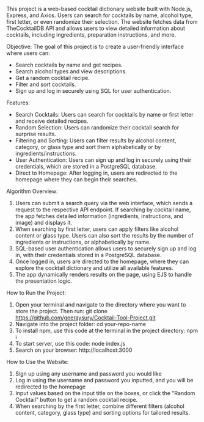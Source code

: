 This project is a web-based cocktail dictionary website built with Node.js, Express, and Axios. Users can search for cocktails by name, alcohol type, first letter, or even randomize their selection. The website fetches data from TheCocktailDB API and allows users to view detailed information about cocktails, including ingredients, preparation instructions, and more.

Objective:
The goal of this project is to create a user-friendly interface where users can:
* Search cocktails by name and get recipes.
* Search alcohol types and view descriptions.
* Get a random cocktail recipe.
* Filter and sort cocktails.
* Sign up and log in securely using SQL for user authentication.

Features:
* Search Cocktails: Users can search for cocktails by name or first letter and receive detailed recipes.
* Random Selection: Users can randomize their cocktail search for surprise results.
* Filtering and Sorting: Users can filter results by alcohol content, category, or glass type and sort them alphabetically or by ingredients/instructions.
* User Authentication: Users can sign up and log in securely using their credentials, which are stored in a PostgreSQL database.
* Direct to Homepage: After logging in, users are redirected to the homepage where they can begin their searches.

Algorithm Overview:
1.  Users can submit a search query via the web interface, which sends a request to the respective API endpoint. If searching by cocktail name, the app fetches detailed information (ingredients, instructions, and image) and displays it.
2. When searching by first letter, users can apply filters like alcohol content or glass type. Users can also sort the results by the number of ingredients or instructions, or alphabetically by name.
3. SQL-based user authentication allows users to securely sign up and log in, with their credentials stored in a PostgreSQL database.
4. Once logged in, users are directed to the homepage, where they can explore the cocktail dictionary and utilize all available features.
5. The app dynamically renders results on the page, using EJS to handle the presentation logic.

How to Run the Project:
1. Open your terminal and navigate to the directory where you want to store the project. Then run: git clone https://github.com/geeraysury/Cocktail-Tool-Project.git
2. Navigate into the project folder: cd your-repo-name
3. To install npm, use this code at the terminal in the project directory:
npm i 
4. To start server, use this code:
node index.js
5. Search on your browser:
http://localhost:3000

How to Use the Website:
1. Sign up using any username and password you would like
2. Log in using the username and password you inputted, and you will be redirected to the homepage
3. Input values based on the input title on the boxes, or click the "Random Cocktail" button to get a random cocktail recipe.
4. When searching by the first letter, combine different filters (alcohol content, category, glass type) and sorting options for tailored results.

